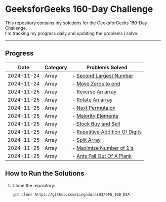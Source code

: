 # GeeksforGeeks 160-Day Challenge

This repository contains my solutions for the GeeksforGeeks 160-Day Challenge.  
I'm tracking my progress daily and updating the problems I solve.

---

## **Progress**

| Date       | Category | Problems Solved                                                                           |
| ---------- | -------- | ----------------------------------------------------------------------------------------- |
| 2024-11-24 | Array    | - [Second Largest Number](./Arrays/SecondLargestNumber.java)                              |
| 2024-11-24 | Array    | - [Move Zeros to end](./Arrays/MoveZerosToEnd.java)                                       |
| 2024-11-25 | Array    | - [Reverse An array](./Arrays/ReverseAnArray.java)                                        |
| 2024-11-25 | Array    | - [Rotate An array](./Arrays/RotateAnArray.java)                                          |
| 2024-11-25 | Array    | - [Next Permutaion](./Arrays/NextPermutation.java)                                        |
| 2024-11-25 | Array    | - [Majority Elements](./Arrays/MajorityElement.java)                                      |
| 2024-11-25 | Array    | - [Stock Buy and Sell](./Arrays/StockBuyandSell.java)                                     |
| 2024-11-25 | Array    | - [Repetitive Addition Of Digits](./Arrays/BonusProblems/RepetitiveAdditionOfDigits.java) |
| 2024-11-25 | Array    | - [Split Array](./Arrays/BonusProblems/SplitArray.java)                                   |
| 2024-11-25 | Array    | - [Maximize Number of 1's](./Arrays/BonusProblems/MaximizeNumberOf1s.java)                |
| 2024-11-25 | Array    | - [Ants Fall Out Of A Plank](./Arrays/BonusProblems/AntsFallOutOfAPlank.java)             |

## **How to Run the Solutions**

1. Clone the repository:
   ```bash
   git clone https://github.com/Lingadurai03/GFG_160_DSA
   ```

